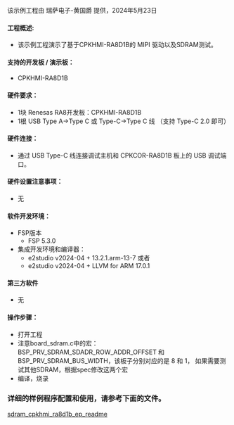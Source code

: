 该示例工程由 瑞萨电子-黄国爵 提供，2024年5月23日

#### 工程概述:
* 该示例工程演示了基于CPKHMI-RA8D1B的 MIPI 驱动以及SDRAM测试。

#### 支持的开发板 / 演示板：
* CPKHMI-RA8D1B

#### 硬件要求：
* 1块 Renesas RA8开发板：CPKHMI-RA8D1B
* 1根 USB Type A->Type C 或 Type-C->Type C 线 （支持 Type-C 2.0 即可）


#### 硬件连接：
* 通过 USB Type-C 线连接调试主机和 CPKCOR-RA8D1B 板上的 USB 调试端口。

#### 硬件设置注意事项：
* 无

#### 软件开发环境：
* FSP版本
  * FSP 5.3.0
* 集成开发环境和编译器：
  * e2studio v2024-04 + 13.2.1.arm-13-7 或者
  * e2studio v2024-04 + LLVM for ARM 17.0.1

#### 第三方软件
* 无

#### 操作步骤：
* 打开工程
* 注意board_sdram.c中的宏：BSP_PRV_SDRAM_SDADR_ROW_ADDR_OFFSET 和 BSP_PRV_SDRAM_BUS_WIDTH，该板子分别对应的是 8 和 1，
  如果需要测试其他SDRAM，根据spec修改这两个宏
* 编译，烧录


### 详细的样例程序配置和使用，请参考下面的文件。
[sdram_cpkhmi_ra8d1b_ep_readme](sdram_cpkhmi_ra8d1b_ep_readme.md)

